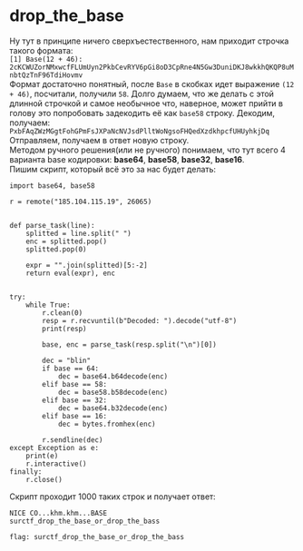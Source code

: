 # drop_the_base
Ну тут в принципе ничего сверхъестественного, нам приходит строчка такого формата:  
`[1] Base(12 + 46): 2cKCWUZorNMxwcfFLUmUyn2PkbCevRYV6pGi8oD3CpRne4N5Gw3DuniDKJ8wkkhQKQP8uMnbtQzTnF96TdiHovmv`  
Формат достаточно понятный, после `Base` в скобках идет выражение `(12 + 46)`, посчитали, получили `58`. Долго думаем, что же делать с этой длинной строчкой и самое необычное что, наверное, может прийти в голову это попробовать задекодить её как `base58` строку. Декодим, получаем:  
`PxbFAqZWzMGgtFohGPmFsJXPaNcNVJsdPlltWoNgsoFHQedXzdkhpcfUHUyhkjDq`  
Отправляем, получаем в ответ новую строку.  
Методом ручного решения(или не ручного) понимаем, что тут всего 4 варианта base кодировки: **base64**, **base58**, **base32**, **base16**.  
Пишим скрипт, который всё это за нас будет делать:  
```python3 from pwn import *
import base64, base58

r = remote("185.104.115.19", 26065)


def parse_task(line):
    splitted = line.split(" ")
    enc = splitted.pop()
    splitted.pop(0)

    expr = "".join(splitted)[5:-2]
    return eval(expr), enc


try:
    while True:
        r.clean(0)
        resp = r.recvuntil(b"Decoded: ").decode("utf-8")
        print(resp)

        base, enc = parse_task(resp.split("\n")[0])

        dec = "blin"
        if base == 64:
            dec = base64.b64decode(enc)
        elif base == 58:
            dec = base58.b58decode(enc)
        elif base == 32:
            dec = base64.b32decode(enc)
        elif base == 16:
            dec = bytes.fromhex(enc)

        r.sendline(dec)
except Exception as e:
    print(e)
    r.interactive()
finally:
    r.close()
```
Скрипт проходит 1000 таких строк и получает ответ:  
```
NICE CO...khm.khm...BASE
surctf_drop_the_base_or_drop_the_bass
```  

`flag: surctf_drop_the_base_or_drop_the_bass`
